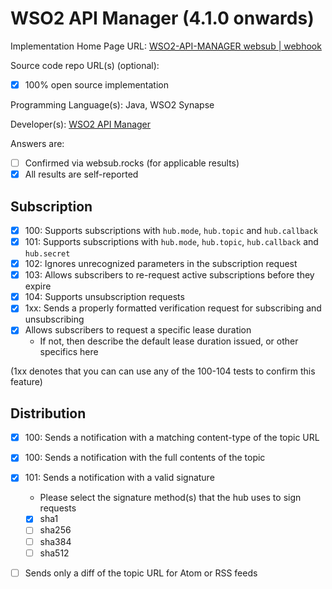 # WSO2 API Manager (4.1.0 onwards)

Implementation Home Page URL: [WSO2-API-MANAGER websub | webhook](https://apim.docs.wso2.com/en/latest/tutorials/streaming-api/create-and-publish-websub-api/)

Source code repo URL(s) (optional):
* [x] 100% open source implementation

Programming Language(s): Java, WSO2 Synapse

Developer(s): [WSO2 API Manager](https://wso2.com/api-manager/)

Answers are:
* [ ] Confirmed via websub.rocks (for applicable results)
* [x] All results are self-reported

## Subscription

* [x] 100: Supports subscriptions with `hub.mode`, `hub.topic` and `hub.callback`
* [x] 101: Supports subscriptions with `hub.mode`, `hub.topic`, `hub.callback` and `hub.secret`
* [x] 102: Ignores unrecognized parameters in the subscription request
* [x] 103: Allows subscribers to re-request active subscriptions before they expire
* [x] 104: Supports unsubscription requests
* [x] 1xx: Sends a properly formatted verification request for subscribing and unsubscribing
* [x] Allows subscribers to request a specific lease duration
    * If not, then describe the default lease duration issued, or other specifics here

(1xx denotes that you can can use any of the 100-104 tests to confirm this feature)

## Distribution

* [x] 100: Sends a notification with a matching content-type of the topic URL
* [x] 100: Sends a notification with the full contents of the topic
* [x] 101: Sends a notification with a valid signature
    * Please select the signature method(s) that the hub uses to sign requests
    * [x] sha1
    * [ ] sha256
    * [ ] sha384
    * [ ] sha512
* [ ] Sends only a diff of the topic URL for Atom or RSS feeds

